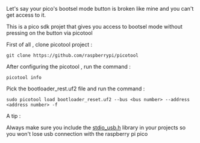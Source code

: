 Let's say your pico's bootsel mode button is broken like mine and you can't get access to it.  

This is a pico sdk projet that gives you access to bootsel mode without pressing on the button via picotool 

First of all , clone picotool project : 

    git clone https://github.com/raspberrypi/picotool

After configuring the picotool , run the command : 
    
    picotool info 

Pick the bootloader_rest.uf2 file and run the command : 

    sudo picotool load bootloader_reset.uf2 --bus <bus number> --address <address number> -f 


A tip : 

Always make sure you include the [stdio_usb.h]([url](https://github.com/raspberrypi/pico-sdk/blob/master/src/rp2_common/pico_stdio_usb/include/pico/stdio_usb.h)) library in your projects  so you won't lose usb connection with the raspberry pi pico
